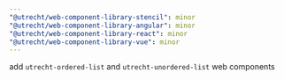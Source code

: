 ```yaml
---
"@utrecht/web-component-library-stencil": minor
"@utrecht/web-component-library-angular": minor
"@utrecht/web-component-library-react": minor
"@utrecht/web-component-library-vue": minor
---
```


add `utrecht-ordered-list` and `utrecht-unordered-list` web components
